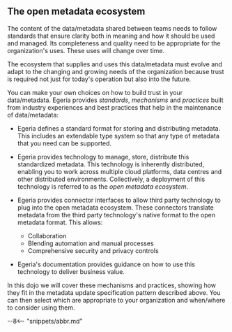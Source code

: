 <!-- SPDX-License-Identifier: CC-BY-4.0 -->
<!-- Copyright Contributors to the ODPi Egeria project 2020. -->


## The open metadata ecosystem

The content of the data/metadata shared between teams needs to follow standards that ensure clarity both in meaning and how it should be used and managed.  Its completeness and quality need to be appropriate for the organization's uses.  These uses will change over time.

The ecosystem that supplies and uses this data/metadata must evolve and adapt to the changing and growing needs of the organization because trust is required not just for today's operation but also into the future.

You can make your own choices on how to build trust in your data/metadata.  Egeria provides *standards*, *mechanisms* and *practices* built from industry experiences and best practices that help in the maintenance of data/metadata:

* Egeria defines a standard format for storing and distributing metadata.  This includes an extendable type system so that any type of metadata that you need can be supported.

* Egeria provides technology to manage, store, distribute this standardized metadata.  This technology is inherently distributed, enabling you to work across multiple cloud platforms, data centres and other distributed environments. Collectively, a deployment of this technology is referred to as the *open metadata ecosystem*.

* Egeria provides connector interfaces to allow third party technology to plug into the open metadata ecosystem.  These connectors translate metadata from the third party technology's native format to the open metadata format.  This allows:
  
    * Collaboration
    * Blending automation and manual processes
    * Comprehensive security and privacy controls

* Egeria's documentation provides guidance on how to use this technology to deliver business value.

In this dojo we will cover these mechanisms and practices, showing how they fit in the metadata update specification pattern described above.  You can then select which are appropriate to your organization and when/where to consider using them.


--8<-- "snippets/abbr.md"
